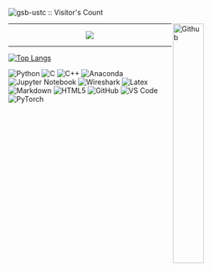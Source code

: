 <img src="https://profile-counter.glitch.me/{gsb-ustc}/count.svg" alt="gsb-ustc :: Visitor's Count" /></p>

<img width="35%" align="right" alt="Github" src="https://user-images.githubusercontent.com/48678280/88862734-4903af80-d201-11ea-968b-9c939d88a37c.gif" />

---

<div align="center"> <img src="https://metrics.lecoq.io/gsb-ustc?template=classic&config.timezone=Asia%2FShanghai"> </div>

---






[![Top Langs](https://github-readme-stats.vercel.app/api/top-langs/?username=gsb-ustc)](https://github.com/gsb-ustc/github-readme-stats)
</p>  

![Python](https://img.shields.io/badge/Python-3776AB?style=flat&logo=Python&logoColor=white)
![C](https://img.shields.io/badge/C-ef4136?style=flat&logo=C&logoColor=white)
![C++](https://img.shields.io/badge/-C++-00599C?style=flat&logo=cplusplus)
![Anaconda](https://img.shields.io/badge/Anaconda-00DB00?style=flat&logo=anaconda&logoColor=white)
![Jupyter Notebook](https://img.shields.io/badge/Jupyter_Notebook%20-%23F37626?style=flat&logo=Jupyter&logoColor=white)
![Wireshark](https://img.shields.io/badge/Wireshark-0072E3?style=flat&logo=wireshark&logoColor=ffffff)
![Latex](https://img.shields.io/badge/Latex-black?style=flat&logo=latex&logoColor=white)
![Markdown](https://img.shields.io/badge/-Markdown-333333?style=flat&logo=markdown)
![HTML5](https://img.shields.io/badge/-HTML5-%23E44D27?style=flat&logo=html5&logoColor=ffffff)
![GitHub](https://img.shields.io/badge/-GitHub-181717?style=flat&logo=github)
![VS Code](http://img.shields.io/badge/-VS%20Code-007ACC?style=flat&logo=visual-studio-code&logoColor=ffffff)
![PyTorch](http://img.shields.io/badge/PyTorch-f58220?style=flat&logo=pytorch&logoColor=ffffff)
